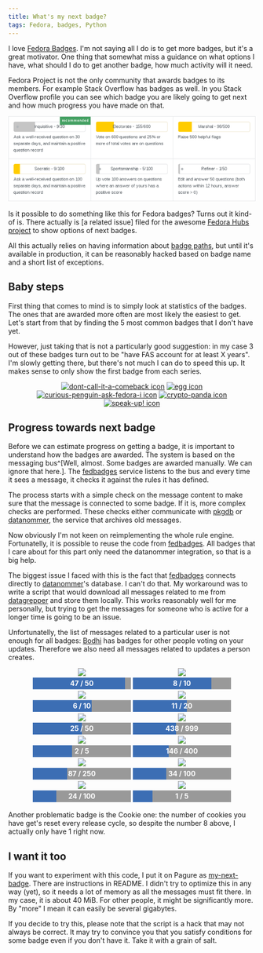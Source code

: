 ```yaml
---
title: What's my next badge?
tags: Fedora, badges, Python
---
```


I love [Fedora Badges]. I'm not saying all I do is to get more badges, but it's
a great motivator. One thing that somewhat miss a guidance on what options I
have, what should I do to get another badge, how much activity will it need.

[Fedora Badges]: http://badges.fedoraproject.org/

Fedora Project is not the only community that awards badges to its members. For
example Stack Overflow has badges as well. In you Stack Overflow profile you
can see which badge you are likely going to get next and how much progress you
have made on that.

![Badges on Stack Overflow](/images/so-badges.png)

Is it possible to do something like this for Fedora badges? Turns out it
kind-of is. There actually is [a related issue] filed for the awesome [Fedora
Hubs project] to show options of next badges.

[an issue]: https://pagure.io/fedora-hubs/issue/160
[Fedora Hubs project]: https://pagure.io/fedora-hubs


All this actually relies on having information about [badge paths], but until
it's available in production, it can be reasonably hacked based on badge name
and a short list of exceptions.

[badge paths]: https://github.com/fedora-infra/tahrir/issues/343

## Baby steps

First thing that comes to mind is to simply look at statistics of the badges.
The ones that are awarded more often are most likely the easiest to get. Let's
start from that by finding the 5 most common badges that I don't have yet.

However, just taking that is not a particularly good suggestion: in my case 3
out of these badges turn out to be "have FAS account for at least X years". I'm
slowly getting there, but there's not much I can do to speed this up. It makes
sense to only show the first badge from each series.

<p style="text-align: center">
<a href="https://badges.fedoraproject.org/badge/dont-call-it-a-comeback" title="Don't Call it a Comeback – You reactivated your Fedora account"><img width=128 src="https://badges.fedoraproject.org/pngs/dont-call-it-a-comeback.png" alt="dont-call-it-a-comeback icon"></a>
<a href="https://badges.fedoraproject.org/badge/egg" title="Egg – You've had a FAS account for over one year"><img width=128 src="https://badges.fedoraproject.org/pngs/fas-account-egg.png" alt="egg icon"></a>
<a href="https://badges.fedoraproject.org/badge/curious-penguin-ask-fedora-i" title="Curious Penguin (Ask Fedora I) – You had your first interaction with the Ask Fedora forum system."><img width=128 src="https://badges.fedoraproject.org/pngs/askbot-curious-penguin-01.png" alt="curious-penguin-ask-fedora-i icon"></a>
<a href="https://badges.fedoraproject.org/badge/crypto-panda" title="Crypto Panda – You updated your GPG key with the Fedora Account System (FAS)"><img width=128 src="https://badges.fedoraproject.org/pngs/fas-crypto-panda.png" alt="crypto-panda icon"></a>
<a href="https://badges.fedoraproject.org/badge/speak-up!" title="Speak Up! – Participated in an IRC meeting."><img width=128 src="https://badges.fedoraproject.org/pngs/irc-speak-up.png" alt="speak-up! icon"></a>
</p>


## Progress towards next badge

Before we can estimate progress on getting a badge, it is important to
understand how the badges are awarded. The system is based on the messaging
bus^[Well, almost. Some badges are awarded manually. We can ignore that here.].
The [fedbadges] service listens to the bus and every time it sees a message, it
checks it against the rules it has defined.

The process starts with a simple check on the message content to make sure that
the message is connected to some badge. If it is, more complex checks are
performed. These checks either communicate with [pkgdb] or [datanommer], the
service that archives old messages.

[fedbadges]: https://github.com/fedora-infra/fedbadges
[datanommer]: https://github.com/fedora-infra/datanommer
[pkgdb]: https://admin.fedoraproject.org/pkgdb/

Now obviously I'm not keen on reimplementing the whole rule engine.
Fortunatelly, it is possible to reuse the code from [fedbadges]. All badges
that I care about for this part only need the datanommer integration, so that
is a big help.

The biggest issue I faced with this is the fact that [fedbadges] connects
directly to [datanommer]'s database. I can't do that. My workaround was to
write a script that would download all messages related to me from
[datagrepper] and store them locally. This works reasonably well for me
personally, but trying to get the messages for someone who is active for a
longer time is going to be an issue.

[datagrepper]: https://apps.fedoraproject.org/datagrepper/

Unfortunatelly, the list of messages related to a particular user is not enough
for all badges: [Bodhi] has badges for other people voting on your updates.
Therefore we also need all messages related to updates a person creates.

[Bodhi]: https://bodhi.fedoraproject.org/

<div style="text-align: center; margin-bottom: 1em">
<div style="display: inline-block; text-align: center">
<a href="https://badges.fedoraproject.org/badge/senior-badger-badger-ii" title="Senior Badger (Badger II) – You got (about) 50 Fedora Badges.  Way to go!" style="display: block"><img src="https://badges.fedoraproject.org/pngs/badger-02.png" width="128"></a>
<div style="width: 200px; height: 24px; background: #999; display: inline-block; color: #fff; position: relative;">
<div style="width: 94.0%; height: 100%; background: #3C6EB4; position: absolute;"></div>
<div style="position: absolute; left: 0; right: 0; text-align:center; line-height: 24px; font-weight: bold;">47 / 50</div>
</div>
</div>
<div style="display: inline-block; text-align: center">
<a href="https://badges.fedoraproject.org/badge/chocolate-chip-cookie-ii" title="Chocolate Chip (Cookie II) – Ten people think you're great, because they've given you cookies. Yummy!" style="display: block"><img src="https://badges.fedoraproject.org/pngs/chocolatechipcookie.png" width="128"></a>
<div style="width: 200px; height: 24px; background: #999; display: inline-block; color: #fff; position: relative;">
<div style="width: 80.0%; height: 100%; background: #3C6EB4; position: absolute;"></div>
<div style="position: absolute; left: 0; right: 0; text-align:center; line-height: 24px; font-weight: bold;">8 / 10</div>
</div>
</div>
<div style="display: inline-block; text-align: center">
<a href="https://badges.fedoraproject.org/badge/bloggin-it!-planet-iii" title="Bloggin' it! (Planet III) – You posted 10 or more things to the Fedora Planet!" style="display: block"><img src="https://badges.fedoraproject.org/pngs/planet-bloggin-it-03.png" width="128"></a>
<div style="width: 200px; height: 24px; background: #999; display: inline-block; color: #fff; position: relative;">
<div style="width: 60.0%; height: 100%; background: #3C6EB4; position: absolute;"></div>
<div style="position: absolute; left: 0; right: 0; text-align:center; line-height: 24px; font-weight: bold;">6 / 10</div>
</div>
</div>
<div style="display: inline-block; text-align: center">
<a href="https://badges.fedoraproject.org/badge/catching-the-bull-tester-iv" title="Catching the Bull (Tester IV) – *(a great struggle, repeated escapes, discipline required)* Tested and added karma to 20 updates-testing updates in Bodhi. " style="display: block"><img src="https://badges.fedoraproject.org/pngs/tester-04.png" width="128"></a>
<div style="width: 200px; height: 24px; background: #999; display: inline-block; color: #fff; position: relative;">
<div style="width: 55.0%; height: 100%; background: #3C6EB4; position: absolute;"></div>
<div style="position: absolute; left: 0; right: 0; text-align:center; line-height: 24px; font-weight: bold;">11 / 20</div>
</div>
</div>
<div style="display: inline-block; text-align: center">
<a href="https://badges.fedoraproject.org/badge/what-goes-around-comes-around-karma-iii" title="What goes around comes around (Karma III) – You have received 50 or more good karma on your bodhi updates" style="display: block"><img src="https://badges.fedoraproject.org/pngs/what-goes-around-comes-around-50.png" width="128"></a>
<div style="width: 200px; height: 24px; background: #999; display: inline-block; color: #fff; position: relative;">
<div style="width: 50.0%; height: 100%; background: #3C6EB4; position: absolute;"></div>
<div style="position: absolute; left: 0; right: 0; text-align:center; line-height: 24px; font-weight: bold;">25 / 50</div>
</div>
</div>
<div style="display: inline-block; text-align: center">
<a href="https://badges.fedoraproject.org/badge/building-the-outer-ring-copr-build-vii" title="Building the Outer Ring (Copr Build VII) – Successfully completed 999 copr builds" style="display: block"><img src="https://badges.fedoraproject.org/pngs/copr-build-999.png" width="128"></a>
<div style="width: 200px; height: 24px; background: #999; display: inline-block; color: #fff; position: relative;">
<div style="width: 43.8438438438%; height: 100%; background: #3C6EB4; position: absolute;"></div>
<div style="position: absolute; left: 0; right: 0; text-align:center; line-height: 24px; font-weight: bold;">438 / 999</div>
</div>
</div>
<div style="display: inline-block; text-align: center">
<a href="https://badges.fedoraproject.org/badge/what-goes-up...-koji-failure-ii" title="What goes up... (Koji Failure II) – Submitted 5 or more koji builds that failed to build." style="display: block"><img src="https://badges.fedoraproject.org/pngs/koji-what-goes-up-02.png" width="128"></a>
<div style="width: 200px; height: 24px; background: #999; display: inline-block; color: #fff; position: relative;">
<div style="width: 40.0%; height: 100%; background: #3C6EB4; position: absolute;"></div>
<div style="position: absolute; left: 0; right: 0; text-align:center; line-height: 24px; font-weight: bold;">2 / 5</div>
</div>
</div>
<div style="display: inline-block; text-align: center">
<a href="https://badges.fedoraproject.org/badge/you-can-call-me-patches-scm-iv" title="You can call me &quot;Patches&quot; (SCM IV) – Pushed 400 commits to a Fedora package repository." style="display: block"><img src="https://badges.fedoraproject.org/pngs/you-can-call-me-patches-04.png" width="128"></a>
<div style="width: 200px; height: 24px; background: #999; display: inline-block; color: #fff; position: relative;">
<div style="width: 36.5%; height: 100%; background: #3C6EB4; position: absolute;"></div>
<div style="position: absolute; left: 0; right: 0; text-align:center; line-height: 24px; font-weight: bold;">146 / 400</div>
</div>
</div>
<div style="display: inline-block; text-align: center">
<a href="https://badges.fedoraproject.org/badge/if-you-build-it...-koji-success-iv" title="If you build it... (Koji Success IV) – Succesfully completed 250 koji builds." style="display: block"><img src="https://badges.fedoraproject.org/pngs/koji-if-you-build-it-04.png" width="128"></a>
<div style="width: 200px; height: 24px; background: #999; display: inline-block; color: #fff; position: relative;">
<div style="width: 34.8%; height: 100%; background: #3C6EB4; position: absolute;"></div>
<div style="position: absolute; left: 0; right: 0; text-align:center; line-height: 24px; font-weight: bold;">87 / 250</div>
</div>
</div>
<div style="display: inline-block; text-align: center">
<a href="https://badges.fedoraproject.org/badge/is-this-thing-on-updates-testing-iii" title="Is this thing on? (Updates-Testing III) – Pushed 100 bodhi updates to the testing repositories." style="display: block"><img src="https://badges.fedoraproject.org/pngs/is-this-thing-on-03.png" width="128"></a>
<div style="width: 200px; height: 24px; background: #999; display: inline-block; color: #fff; position: relative;">
<div style="width: 34.0%; height: 100%; background: #3C6EB4; position: absolute;"></div>
<div style="position: absolute; left: 0; right: 0; text-align:center; line-height: 24px; font-weight: bold;">34 / 100</div>
</div>
</div>
<div style="display: inline-block; text-align: center">
<a href="https://badges.fedoraproject.org/badge/like-a-rock-updates-stable-iii" title="Like a Rock (Updates-Stable III) – Pushed 100 bodhi updates to the stable repositories." style="display: block"><img src="https://badges.fedoraproject.org/pngs/like-a-rock-03.png" width="128"></a>
<div style="width: 200px; height: 24px; background: #999; display: inline-block; color: #fff; position: relative;">
<div style="width: 24.0%; height: 100%; background: #3C6EB4; position: absolute;"></div>
<div style="position: absolute; left: 0; right: 0; text-align:center; line-height: 24px; font-weight: bold;">24 / 100</div>
</div>
</div>
<div style="display: inline-block; text-align: center">
<a href="https://badges.fedoraproject.org/badge/science-kernel-tester-ii" title="Science (Kernel Tester II) – You completed 5 runs of the kernel regression test suite" style="display: block"><img src="https://badges.fedoraproject.org/pngs/kernel_tester_5.png" width="128"></a>
<div style="width: 200px; height: 24px; background: #999; display: inline-block; color: #fff; position: relative;">
<div style="width: 20.0%; height: 100%; background: #3C6EB4; position: absolute;"></div>
<div style="position: absolute; left: 0; right: 0; text-align:center; line-height: 24px; font-weight: bold;">1 / 5</div>
</div>
</div>
</div>

Another problematic badge is the Cookie one: the number of cookies you have
get's reset every release cycle, so despite the number 8 above, I actually only
have 1 right now.


## I want it too

If you want to experiment with this code, I put it on Pagure as
[my-next-badge]. There are instructions in README. I didn't try to optimize
this in any way (yet), so it needs a lot of memory as all the messages must fit
there. In my case, it is about 40 MiB. For other people, it might be
significantly more. By "more" I mean it can easily be several gigabytes.

[my-next-badge]: https://pagure.io/my-next-badge

If you decide to try this, please note that the script is a hack that may not
always be correct. It may try to convince you that you satisfy conditions for
some badge even if you don't have it. Take it with a grain of salt.
